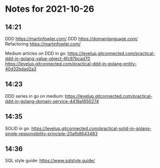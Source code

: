 # Notes for 2021-10-26

## 14:21

DDD https://martinfowler.com/
DDD https://domainlanguage.com/
Refactoring https://martinfowler.com/

Medium articles on DDD in go:
https://levelup.gitconnected.com/practical-ddd-in-golang-value-object-4fc97bcad70
https://levelup.gitconnected.com/practical-ddd-in-golang-entity-40d32bdad2a3

## 14:23

DDD series in go on medium:
https://levelup.gitconnected.com/practical-ddd-in-golang-domain-service-4418a1650274

## 14:35

SOLID in go:
https://levelup.gitconnected.com/practical-solid-in-golang-single-responsibility-principle-20afb8643483

## 14:36

SQL style guide:
https://www.sqlstyle.guide/
